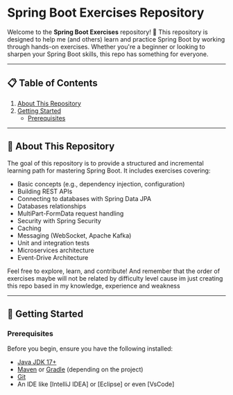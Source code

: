 # Spring Boot Exercises Repository

Welcome to the **Spring Boot Exercises** repository! 🎉 This repository is designed to help me (and others) learn and practice Spring Boot by working through hands-on exercises. Whether you're a beginner or looking to sharpen your Spring Boot skills, this repo has something for everyone.

---

## 📋 Table of Contents

1. [About This Repository](#about-this-repository)
2. [Getting Started](#getting-started)
   - [Prerequisites](#prerequisites)

---

## 🌟 About This Repository

The goal of this repository is to provide a structured and incremental learning path for mastering Spring Boot. It includes exercises covering:

- Basic concepts (e.g., dependency injection, configuration)
- Building REST APIs
- Connecting to databases with Spring Data JPA
- Databases relationships
- MultiPart-FormData request handling
- Security with Spring Security
- Caching
- Messaging (WebSocket, Apache Kafka)
- Unit and integration tests
- Microservices architecture
- Event-Drive Architecture

Feel free to explore, learn, and contribute!
And remember that the order of exercises maybe will not be related by difficulty level cause im just creating this repo based in my knowledge, experience and weakness

---

## 🚀 Getting Started

### Prerequisites

Before you begin, ensure you have the following installed:

- [Java JDK 17+](https://jdk.java.net/)
- [Maven](https://maven.apache.org/) or [Gradle](https://gradle.org/) (depending on the project)
- [Git](https://git-scm.com/)
- An IDE like [IntelliJ IDEA] or [Eclipse] or even [VsCode]
